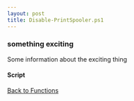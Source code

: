 ```yaml
---
layout: post
title: Disable-PrintSpooler.ps1
---
```


### something exciting

Some information about the exciting thing

#### Script

<script src="https://gist-it.appspot.com/github.com/BanterBoy/scripts-blog/blob/master/PowerShell/functions/Disable-PrintSpooler.ps1"></script>

<a href="/menu/_pages/functions.html">Back to Functions</a>
